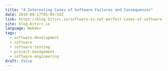 ```yaml
---
title: "4 Interesting Cases of Software Failures and Consequences"
date: 2018-09-17T05:05:54Z
link: https://blog.bitsrc.io/software-is-not-perfect-cases-of-software-failure-and-their-consequences-f5fec39c038f?source=rss----5c2fdf847f4a---4
site: blog.bitsrc.io
language: Webdev
tags:
  - software-development
  - software
  - software-testing
  - project-management
  - software-engineering
draft: false
---
```

